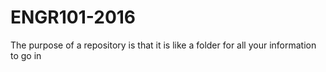# ENGR101-2016
The purpose of a repository is that it is like a folder for all your information to go in
